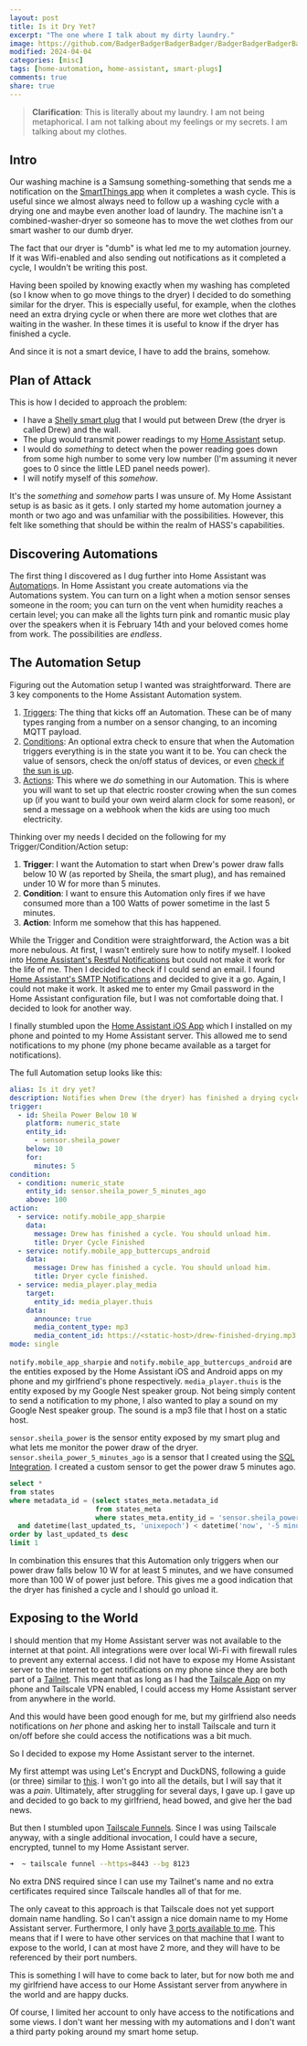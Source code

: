 ```yaml
---
layout: post
title: Is it Dry Yet?
excerpt: "The one where I talk about my dirty laundry."
image: https://github.com/BadgerBadgerBadgerBadger/BadgerBadgerBadgerBadger.github.io/assets/5138570/61210f38-0a3a-40cd-854e-d38d7f6e685e
modified: 2024-04-04
categories: [misc]
tags: [home-automation, home-assistant, smart-plugs]
comments: true
share: true
---
```


> **Clarification**: This is literally about my laundry. I am not being metaphorical. I am not talking about my feelings or my secrets. I am talking about my clothes.  

## Intro

Our washing machine is a Samsung something-something that sends me a notification on the [SmartThings app](https://www.samsung.com/be/smartthings/app/) when it completes a wash cycle. This is useful since we almost always need to follow up a washing cycle with a drying one and maybe even another load of laundry. The machine isn't a combined-washer-dryer so someone has to move the wet clothes from our smart washer to our dumb dryer.

The fact that our dryer is "dumb" is what led me to my automation journey. If it was Wifi-enabled and also sending out notifications as it completed a cycle, I wouldn't be writing this post. 

Having been spoiled by knowing exactly when my washing has completed (so I know when to go move things to the dryer) I decided to do something similar for the dryer. This is especially useful, for example, when the clothes need an extra drying cycle or when there are more wet clothes that are waiting in the washer. In these times it is useful to know if the dryer has finished a cycle.

And since it is not a smart device, I have to add the brains, somehow.

## Plan of Attack

This is how I decided to approach the problem:
- I have a [Shelly smart plug](https://www.shelly.com/en-be/products/shop/shelly-plus-plug-s) that I would put between Drew (the dryer is called Drew) and the wall.
- The plug would transmit power readings to my [Home Assistant](https://www.home-assistant.io/) setup.
- I would do _something_ to detect when the power reading goes down from some high number to some very low number (I'm assuming it never goes to 0 since the little LED panel needs power).
- I will notify myself of this _somehow_.

It's the _something_ and _somehow_ parts I was unsure of. My Home Assistant setup is as basic as it gets. I only started my home automation journey a month or two ago and was unfamiliar with the possibilities. However, this felt like something that should be within the realm of HASS's capabilities.

## Discovering Automations

The first thing I discovered as I dug further into Home Assistant was [Automation](https://www.home-assistant.io/docs/automation/)s. In Home Assistant you create automations via the Automations system. You can turn on a light when a motion sensor senses someone in the room; you can turn on the vent when humidity reaches a certain level; you can make all the lights turn pink and romantic music play over the speakers when it is February 14th and your beloved comes home from work. The possibilities are _endless_.

## The Automation Setup

Figuring out the Automation setup I wanted was straightforward. There are 3 key components to the Home Assistant Automation system.
1. [Triggers](https://www.home-assistant.io/docs/automation/trigger/): The thing that kicks off an Automation. These can be of many types ranging from a number on a sensor changing, to an incoming MQTT payload.
2. [Conditions](https://www.home-assistant.io/docs/automation/condition/): An optional extra check to ensure that when the Automation triggers everything is in the state you want it to be. You can check the value of sensors, check the on/off status of devices, or even [check if the sun is up](https://www.home-assistant.io/docs/scripts/conditions/#sun-condition).
3. [Actions](https://www.home-assistant.io/docs/automation/action/): This where we _do_ something in our Automation. This is where you will want to set up that electric rooster crowing when the sun comes up (if you want to build your own weird alarm clock for some reason), or send a message on a webhook when the kids are using too much electricity.

Thinking over my needs I decided on the following for my Trigger/Condition/Action setup:
1. **Trigger**: I want the Automation to start when Drew's power draw falls below 10 W (as reported by Sheila, the smart plug), and has remained under 10 W for more than 5 minutes.
2. **Condition**: I want to ensure this Automation only fires if we have consumed more than a 100 Watts of power sometime in the last 5 minutes.
3. **Action**: Inform me somehow that this has happened.

While the Trigger and Condition were straightforward, the Action was a bit more nebulous. At first, I wasn't entirely sure how to notify myself. I looked into [Home Assistant's Restful Notifications](https://www.home-assistant.io/integrations/notify.rest/) but could not make it work for the life of me. Then I decided to check if I could send an email. I found [Home Assistant's SMTP Notifications](https://www.home-assistant.io/integrations/smtp/) and decided to give it a go. Again, I could not make it work. It asked me to enter my Gmail password in the Home Assistant configuration file, but I was not comfortable doing that. I decided to look for another way.

I finally stumbled upon the [Home Assistant iOS App](https://www.home-assistant.io/integrations/ios/) which I installed on my phone and pointed to my Home Assistant server. This allowed me to send notifications to my phone (my phone became available as a target for notifications).

The full Automation setup looks like this:

```yaml
alias: Is it dry yet?
description: Notifies when Drew (the dryer) has finished a drying cycle.
trigger:
  - id: Sheila Power Below 10 W
    platform: numeric_state
    entity_id:
      - sensor.sheila_power
    below: 10
    for:
      minutes: 5
condition:
  - condition: numeric_state
    entity_id: sensor.sheila_power_5_minutes_ago
    above: 100
action:
  - service: notify.mobile_app_sharpie
    data:
      message: Drew has finished a cycle. You should unload him.
      title: Dryer Cycle Finished
  - service: notify.mobile_app_buttercups_android
    data:
      message: Drew has finished a cycle. You should unload him.
      title: Dryer cycle finished.
  - service: media_player.play_media
    target:
      entity_id: media_player.thuis
    data:
      announce: true
      media_content_type: mp3
      media_content_id: https://<static-host>/drew-finished-drying.mp3
mode: single
```

`notify.mobile_app_sharpie` and `notify.mobile_app_buttercups_android` are the entities exposed by the Home Assistant iOS and Android apps on my phone and my girlfriend's phone respectively. `media_player.thuis` is the entity exposed by my Google Nest speaker group. Not being simply content to send a notification to my phone, I also wanted to play a sound on my Google Nest speaker group. The sound is a mp3 file that I host on a static host.

`sensor.sheila_power` is the sensor entity exposed by my smart plug and what lets me monitor the power draw of the dryer. `sensor.sheila_power_5_minutes_ago` is a sensor that I created using the [SQL Integration](https://www.home-assistant.io/integrations/sql). I created a custom sensor to get the power draw 5 minutes ago.

```sql
select *
from states
where metadata_id = (select states_meta.metadata_id
                     from states_meta
                     where states_meta.entity_id = 'sensor.sheila_power')
  and datetime(last_updated_ts, 'unixepoch') < datetime('now', '-5 minutes')
order by last_updated_ts desc
limit 1
```

In combination this ensures that this Automation only triggers when our power draw falls below 10 W for at least 5 minutes, and we have consumed more than 100 W of power just before. This gives me a good indication that the dryer has finished a cycle and I should go unload it.

## Exposing to the World

I should mention that my Home Assistant server was not available to the internet at that point. All integrations were over local Wi-Fi with firewall rules to prevent any external access. I did not have to expose my Home Assistant server to the internet to get notifications on my phone since they are both part of a [Tailnet](https://tailscale.com/kb/1136/tailnet). This meant that as long as I had the [Tailscale App](https://tailscale.com/download/ios)  on my phone and Tailscale VPN enabled, I could access my Home Assistant server from anywhere in the world.

And this would have been good enough for me, but my girlfriend also needs notifications on _her_ phone and asking her to install Tailscale and turn it on/off before she could access the notifications was a bit much.

So I decided to expose my Home Assistant server to the internet.

My first attempt was using Let's Encrypt and DuckDNS, following a guide (or three) similar to [this](https://www.makeuseof.com/access-home-assistant-server-remotely-duckdns-letsencrypt/). I won't go into all the details, but I will say that it was a _pain_. Ultimately, after struggling for several days, I gave up. I gave up and decided to go back to my girlfriend, head bowed, and give her the bad news.

But then I stumbled upon [Tailscale Funnels](https://tailscale.com/kb/1223/funnel). Since I was using Tailscale anyway, with a single additional invocation, I could have a secure, encrypted, tunnel to my Home Assistant server. 
```sh
➜  ~ tailscale funnel --https=8443 --bg 8123
```
No extra DNS required since I can use my Tailnet's name and no extra certificates required since Tailscale handles all of that for me.

The only caveat to this approach is that Tailscale does not yet support domain name handling. So I can't assign a nice domain name to my Home Assistant server. Furthermore, I only have [3 ports available to me](https://tailscale.com/kb/1223/funnel#limitations). This means that if I were to have other services on that machine that I want to expose to the world, I can at most have 2 more, and they will have to be referenced by their port numbers.

This is something I will have to come back to later, but for now both me and my girlfriend have access to our Home Assistant server from anywhere in the world and are happy ducks.

Of course, I limited her account to only have access to the notifications and some views. I don't want her messing with my automations and I don't want a third party poking around my smart home setup.
